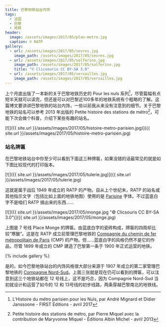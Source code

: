 ```yaml
---
title: 巴黎地铁站台内饰
tags:
  - 法国
  - 巴黎
  - 地铁
header:
  image: /assets/images/2017/05/plan-metro.jpg
  caption: © RATP
gallery:
  - url: /assets/images/2017/05/sevres.jpg
    image_path: /assets/images/2017/05/sevres.jpg
  - url: /assets/images/2017/05/solferino.jpg
    image_path: /assets/images/2017/05/solferino.jpg
    title: "© Clicsouris CC BY-SA 3.0"
  - url: /assets/images/2017/05/versailles.jpg
    image_path: /assets/images/2017/05/versailles.jpg
---
```


上个月底出版了一本新的关于巴黎地铁历史的 Pour les nuls 系列[^1]，尽管篇幅有点短半天就可以读完，但还是可以对巴黎近100多年的地铁系统有个粗略的了解。这篇博文要讲讲巴黎地铁的站台内饰，一些以前我从来没有注意到的细节。关于巴黎地铁的站名可以参考 2013 年出版的 Petite histoire des stations de métro[^2]，可能下次会做个科普，介绍下某些有趣的站名。

[![]({{ site.url }}/assets/images/2017/05/histoire-metro-parisien.jpg)]({{ site.url }}/assets/images/2017/05/histoire-metro-parisien.jpg)

### 站名牌匾

在巴黎地铁站台中你至少可以看到下面这三种牌匾，如果没错的话最常见的就是如下图比较现代的打印版本。

[![]({{ site.url }}/assets/images/2017/05/tulerie.jpg)]({{ site.url }}/assets/images/2017/05/tulerie.jpg)

这就是属于战后 1949 年成立的 RATP 的产物。自从上个世纪末，RATP 的站名或其他指示文字（包括比如上面的地铁地图）使用的是 [Parisine](https://typofonderie.com/fonts/parisine-family) 字体。不过蓝底白字不是咱们 RATP 搞出来的东西……

[![]({{ site.url }}/assets/images/2017/05/monge.jpg "© Clicsouris CC BY-SA 3.0")]({{ site.url }}/assets/images/2017/05/monge.jpg)

上图是 7 号线 Place Monge 的牌匾。由蓝底白字的瓷砖构成，牌匾的四周却比较“寒酸”。这是在 RATP 成立前管理巴黎地铁的 [Compagnie du chemin de fer métropolitain de Paris](https://fr.wikipedia.org/wiki/Compagnie_du_chemin_de_fer_m%C3%A9tropolitain_de_Paris) (CMP) 的产物。但……蓝底白字的风格仍然不是它的作品，尽管 1899 年成立的 CMP 建造了巴黎第一条于 1900 年正式运营的地铁。

{% include gallery %}

是的，如今巴黎地铁站台的内饰风格很大部分来源于 1907 年成立的第二家管理巴黎地铁的 [Compagnie Nord-Sud](https://fr.wikipedia.org/wiki/Soci%C3%A9t%C3%A9_du_chemin_de_fer_%C3%A9lectrique_souterrain_Nord-Sud_de_Paris)。上面三张就是现在仍可以看到的牌匾，可以注意到这三个地铁站都在 12 号线上，这不是巧合，因为 Compagnie Nord-Sud 当初就设计和运营了如今的 12 和 13号线的初步线路，两条穿越巴黎南北的地铁线。

[^1]: L'Histoire du métro parisien pour les Nuls, par André Mignard et Didier Janssoone - FIRST Éditions - avril 2017
[^2]: Petite histoire des stations de métro, par Pierre Miquel avec la contribution de Maryvonne Miquel - Éditions Albin Michel - avril 2013